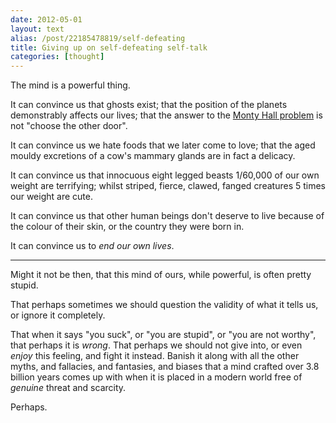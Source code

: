 ```yaml
---
date: 2012-05-01
layout: text
alias: /post/22185478819/self-defeating
title: Giving up on self-defeating self-talk
categories: [thought]
---
```


The mind is a powerful thing. 

It can convince us that ghosts exist; that the position of the planets demonstrably affects our lives; that the answer to the [Monty Hall problem](http://en.wikipedia.org/wiki/Monty_Hall_problem) is not "choose the other door". 

It can convince us we hate foods that we later come to love; that the aged mouldy excretions of a cow's mammary glands are in fact a delicacy.

It can convince us that innocuous eight legged beasts 1/60,000 of our own weight are terrifying; whilst striped, fierce, clawed, fanged creatures 5 times our weight are cute.

It can convince us that other human beings don't deserve to live because of the colour of their skin, or the country they were born in.

It can convince us to _end our own lives_.

---

Might it not be then, that this mind of ours, while powerful, is often pretty stupid. 

That perhaps sometimes we should question the validity of what it tells us, or ignore it completely. 

That when it says "you suck", or "you are stupid", or "you are not worthy", that perhaps it is _wrong_. That perhaps we should not give into, or even _enjoy_ this feeling, and fight it instead. Banish it along with all the other myths, and fallacies, and fantasies, and biases that a mind crafted over 3.8 billion years comes up with when it is placed in a modern world free of _genuine_ threat and scarcity.

Perhaps.
